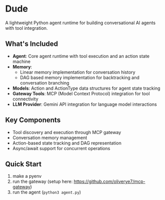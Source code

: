 # Dude

A lightweight Python agent runtime for building conversational AI agents with tool integration.

## What's Included

- **Agent**: Core agent runtime with tool execution and an action state machine
- **Memory**: 
    - Linear memory implementation for conversation history
    - DAG based memory implementation for backtracking and conversation branching
- **Models**: Action and ActionType data structures for agent state tracking
- **Gateway Tools**: MCP (Model Context Protocol) integration for tool connectivity
- **LLM Provider**: Gemini API integration for language model interactions

## Key Components

- Tool discovery and execution through MCP gateway
- Conversation memory management
- Action-based state tracking and DAG representation
- Async/await support for concurrent operations

## Quick Start

1) make a pyenv
2) run the gateway (setup here: https://github.com/oliverye7/mcp-gateway)
3) run the agent (`python3 agent.py`)
